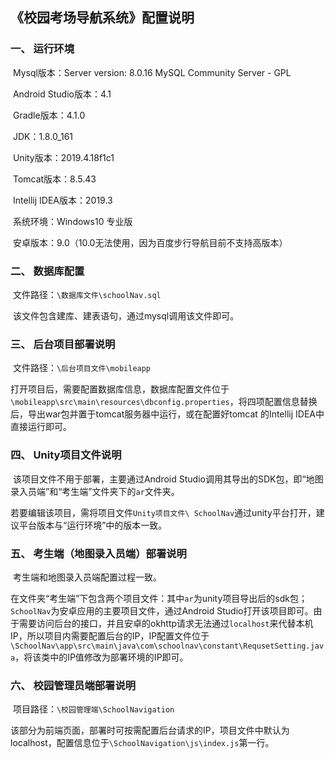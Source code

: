 ## 《校园考场导航系统》配置说明

### 一、  运行环境

​	Mysql版本：Server version: 8.0.16 MySQL Community Server - GPL

​	Android Studio版本：4.1

​	Gradle版本：4.1.0

​	JDK：1.8.0_161

​	Unity版本：2019.4.18f1c1

​	Tomcat版本：8.5.43

​	Intellij IDEA版本：2019.3

​	系统环境：Windows10 专业版

​	安卓版本：9.0（10.0无法使用，因为百度步行导航目前不支持高版本）

### 二、  数据库配置

​	文件路径：`\数据库文件\schoolNav.sql`

​	该文件包含建库、建表语句，通过mysql调用该文件即可。

### 三、  后台项目部署说明

​	文件路径：`\后台项目文件\mobileapp`

​	打开项目后，需要配置数据库信息，数据库配置文件位于`\mobileapp\src\main\resources\dbconfig.properties`，将四项配置信息替换后，导出war包并置于tomcat服务器中运行，或在配置好tomcat 的Intellij IDEA中直接运行即可。

### 四、  Unity项目文件说明

​	该项目文件不用于部署，主要通过Android Studio调用其导出的SDK包，即“地图录入员端”和“考生端”文件夹下的`ar`文件夹。

​	若要编辑该项目，需将项目文件`Unity项目文件\ SchoolNav`通过unity平台打开，建议平台版本与“运行环境”中的版本一致。

### 五、  考生端（地图录入员端）部署说明

​	考生端和地图录入员端配置过程一致。

​	在文件夹“考生端”下包含两个项目文件：其中`ar`为unity项目导出后的sdk包；`SchoolNav`为安卓应用的主要项目文件，通过Android Studio打开该项目即可。由于需要访问后台的接口，并且安卓的okhttp请求无法通过`localhost`来代替本机IP，所以项目内需要配置后台的IP，IP配置文件位于`\SchoolNav\app\src\main\java\com\schoolnav\constant\RequsetSetting.java`，将该类中的IP值修改为部署环境的IP即可。

### 六、  校园管理员端部署说明

​	项目路径：`\校园管理端\SchoolNavigation`

​	该部分为前端页面，部署时可按需配置后台请求的IP，项目文件中默认为localhost，配置信息位于`\SchoolNavigation\js\index.js`第一行。
